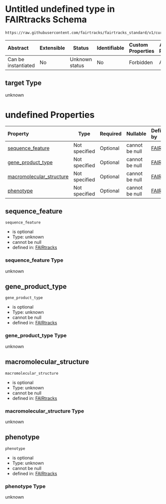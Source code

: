 # Untitled undefined type in FAIRtracks Schema

```txt
https://raw.githubusercontent.com/fairtracks/fairtracks_standard/v1/current/json/schema/fairtracks.schema.json#/allOf/0/then/properties/experiments/items/properties/target
```




| Abstract            | Extensible | Status         | Identifiable | Custom Properties | Additional Properties | Access Restrictions | Defined In                                                                               |
| :------------------ | ---------- | -------------- | ------------ | :---------------- | --------------------- | ------------------- | ---------------------------------------------------------------------------------------- |
| Can be instantiated | No         | Unknown status | No           | Forbidden         | Allowed               | none                | [fairtracks.schema.json\*](../json/schema/fairtracks.schema.json "open original schema") |

## target Type

unknown

# undefined Properties

| Property                                              | Type          | Required | Nullable       | Defined by                                                                                                                                                                                                                                                                                                                                         |
| :---------------------------------------------------- | ------------- | -------- | -------------- | :------------------------------------------------------------------------------------------------------------------------------------------------------------------------------------------------------------------------------------------------------------------------------------------------------------------------------------------------- |
| [sequence_feature](#sequence_feature)                 | Not specified | Optional | cannot be null | [FAIRtracks](fairtracks-allof-0-then-properties-experiments-items-properties-target-properties-sequence_feature.md "https://raw.githubusercontent.com/fairtracks/fairtracks_standard/v1/current/json/schema/fairtracks.schema.json#/allOf/0/then/properties/experiments/items/properties/target/properties/sequence_feature")                 |
| [gene_product_type](#gene_product_type)               | Not specified | Optional | cannot be null | [FAIRtracks](fairtracks-allof-0-then-properties-experiments-items-properties-target-properties-gene_product_type.md "https://raw.githubusercontent.com/fairtracks/fairtracks_standard/v1/current/json/schema/fairtracks.schema.json#/allOf/0/then/properties/experiments/items/properties/target/properties/gene_product_type")               |
| [macromolecular_structure](#macromolecular_structure) | Not specified | Optional | cannot be null | [FAIRtracks](fairtracks-allof-0-then-properties-experiments-items-properties-target-properties-macromolecular_structure.md "https://raw.githubusercontent.com/fairtracks/fairtracks_standard/v1/current/json/schema/fairtracks.schema.json#/allOf/0/then/properties/experiments/items/properties/target/properties/macromolecular_structure") |
| [phenotype](#phenotype)                               | Not specified | Optional | cannot be null | [FAIRtracks](fairtracks-allof-0-then-properties-experiments-items-properties-target-properties-phenotype.md "https://raw.githubusercontent.com/fairtracks/fairtracks_standard/v1/current/json/schema/fairtracks.schema.json#/allOf/0/then/properties/experiments/items/properties/target/properties/phenotype")                               |

## sequence_feature




`sequence_feature`

-   is optional
-   Type: unknown
-   cannot be null
-   defined in: [FAIRtracks](fairtracks-allof-0-then-properties-experiments-items-properties-target-properties-sequence_feature.md "https://raw.githubusercontent.com/fairtracks/fairtracks_standard/v1/current/json/schema/fairtracks.schema.json#/allOf/0/then/properties/experiments/items/properties/target/properties/sequence_feature")

### sequence_feature Type

unknown

## gene_product_type




`gene_product_type`

-   is optional
-   Type: unknown
-   cannot be null
-   defined in: [FAIRtracks](fairtracks-allof-0-then-properties-experiments-items-properties-target-properties-gene_product_type.md "https://raw.githubusercontent.com/fairtracks/fairtracks_standard/v1/current/json/schema/fairtracks.schema.json#/allOf/0/then/properties/experiments/items/properties/target/properties/gene_product_type")

### gene_product_type Type

unknown

## macromolecular_structure




`macromolecular_structure`

-   is optional
-   Type: unknown
-   cannot be null
-   defined in: [FAIRtracks](fairtracks-allof-0-then-properties-experiments-items-properties-target-properties-macromolecular_structure.md "https://raw.githubusercontent.com/fairtracks/fairtracks_standard/v1/current/json/schema/fairtracks.schema.json#/allOf/0/then/properties/experiments/items/properties/target/properties/macromolecular_structure")

### macromolecular_structure Type

unknown

## phenotype




`phenotype`

-   is optional
-   Type: unknown
-   cannot be null
-   defined in: [FAIRtracks](fairtracks-allof-0-then-properties-experiments-items-properties-target-properties-phenotype.md "https://raw.githubusercontent.com/fairtracks/fairtracks_standard/v1/current/json/schema/fairtracks.schema.json#/allOf/0/then/properties/experiments/items/properties/target/properties/phenotype")

### phenotype Type

unknown

